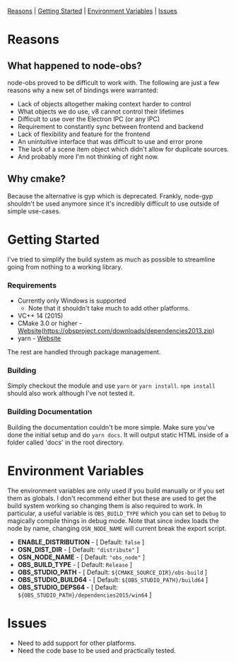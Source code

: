 [Reasons](#reasons) |
[Getting Started](#quick-start) |
[Environment Variables](#environment-variables) |
[Issues](#issues)

__Reasons__
===========

__What happened to node-obs?__
------------------------------
node-obs proved to be difficult to work with. The following are just a few reasons why a new set of bindings were warranted:

- Lack of objects altogether making context harder to control
- What objects we do use, v8 cannot control their lifetimes
- Difficult to use over the Electron IPC (or any IPC)
- Requirement to constantly sync between frontend and backend
- Lack of flexibility and feature for the frontend
- An unintuitive interface that was difficult to use and error prone
- The lack of a scene item object which didn't allow for duplicate sources.
- And probably more I'm not thinking of right now.

__Why cmake?__
--------------
Because the alternative is gyp which is deprecated. Frankly, node-gyp shouldn't be used anymore since it's incredibly difficult to use outside of simple use-cases.

__Getting Started__
===================
I've tried to simplify the build system as much as possible to streamline going from nothing to a working library.

### __Requirements__ ###
- Currently only Windows is supported
  - Note that it shouldn't take much to add other platforms.
- VC++ 14 (2015)
- CMake 3.0 or higher - [Website](https://cmake.org)(https://obsproject.com/downloads/dependencies2013.zip)
- yarn  - [Website](https://yarnpkg.com)

The rest are handled through package management.

### __Building__ ###
Simply checkout the module and use `yarn` or `yarn install`. `npm install` should also work although I've not tested it. 

### __Building Documentation__ ###
Building the documentation couldn't be more simple. Make sure you've done the initial setup and do `yarn docs`. It will output static HTML inside of a folder called 'docs' in the root directory.

__Environment Variables__
=========================
The environment variables are only used if you build manually or if you set them as globals. I don't recommend either but these are used to get the build system working so changing them is also required to work. In particular, a useful variable is `OBS_BUILD_TYPE` which you can set to `Debug` to magically compile things in debug mode. Note that since index loads the node by name, changing `OSN_NODE_NAME` will current break the export script. 

- __ENABLE_DISTRIBUTION__ - \[ Default: `false` \]
- __OSN_DIST_DIR__ - \[ Default: `"distribute"` \]
- __OSN_NODE_NAME__ - \[ Default: `"obs_node"` \]
- __OBS_BUILD_TYPE__ - \[ Default: `Release` \]
- __OBS_STUDIO_PATH__ - \[ Default: `${CMAKE_SOURCE_DIR}/obs-build` \]
- __OBS_STUDIO_BUILD64__ - \[ Default: `${OBS_STUDIO_PATH}/build64` \]
- __OBS_STUDIO_DEPS64__ - \[ Default: `${OBS_STUDIO_PATH}/dependencies2015/win64` \]

__Issues__
==========
- Need to add support for other platforms.
- Need the code base to be used and practically tested. 